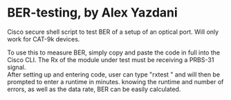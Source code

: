 # BER-testing, by Alex Yazdani
Cisco secure shell script to test BER of a setup of an optical port.   Will only work for CAT-9k devices.  

To use this to measure BER, simply copy and paste the code in full into the Cisco CLI.  The Rx of the module under test must be receiving a PRBS-31 signal.  
After setting up and entering code, user can type "rxtest <interface>" and will then be prompted to enter a runtime in minutes.  knowing the runtime and number of errors, as well as the data rate, BER can be easily calculated.
